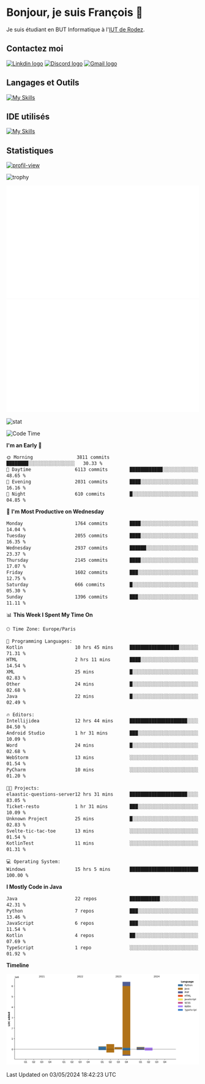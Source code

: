 # Bonjour, je suis François 👋

Je suis étudiant en BUT Informatique à l'[IUT de Rodez](https://iut-rodez.fr).

## Contactez moi

<p>
<a href="https://www.linkedin.com/in/fran%C3%A7ois-de-saint-palais-00985327a/" target="blank"><img src="https://img.shields.io/badge/LinkedIn-0077B5?style=for-the-badge&logo=linkedin&logoColor=white" alt="Linkdin logo"/></a>
<a href="https://discord.gg/francis389" target="blank"><img src="https://img.shields.io/badge/Discord-7289DA?style=for-the-badge&logo=discord&logoColor=white" alt="Discord logo" /></a>
<a href="mailto:francois-sp@gmx.fr" target="blank"><img src="https://img.shields.io/badge/Gmail-D14836?style=for-the-badge&logo=gmail&logoColor=white" alt="Gmail logo"/></a> 
</p>

## Langages et Outils

[![My Skills](https://skillicons.dev/icons?i=java,py,kotlin,spring,git,html,css,sass,vue,angular,react,bootstrap,js,jquery,ts,php,mysql,sqlite,grafana,linux,windows,figma,postman)](https://skillicons.dev)

## IDE utilisés

[![My Skills](https://skillicons.dev/icons?i=idea,phpstorm,pycharm,androidstudio,vscode,webstorm,eclipse)](https://skillicons.dev)

## Statistiques

[![profil-view](https://komarev.com/ghpvc/?username=francois389&label=Profile%20views&color=0e75b6&style=flat)](https://github.com/ryo-ma/github-profile-trophy)

![trophy](https://github-profile-trophy.vercel.app/?username=Francois389&theme=onedark&column=-1)

![top-lang](https://raw.githubusercontent.com/Francois389/github-stat/master/generated/languages.svg#gh-dark-mode-only)
![](https://raw.githubusercontent.com/Francois389/github-stat/master/generated/overview.svg#gh-dark-mode-only)

![stat](https://github-readme-stats.vercel.app/api?username=francois389&show_icons=true&locale=fr&theme=onedark)

<!--START_SECTION:waka-->
![Code Time](http://img.shields.io/badge/Code%20Time-192%20hrs-blue)

**I'm an Early 🐤** 

```text
🌞 Morning                3811 commits        ████████░░░░░░░░░░░░░░░░░   30.33 % 
🌆 Daytime                6113 commits        ████████████░░░░░░░░░░░░░   48.65 % 
🌃 Evening                2031 commits        ████░░░░░░░░░░░░░░░░░░░░░   16.16 % 
🌙 Night                  610 commits         █░░░░░░░░░░░░░░░░░░░░░░░░   04.85 % 
```
📅 **I'm Most Productive on Wednesday** 

```text
Monday                   1764 commits        ████░░░░░░░░░░░░░░░░░░░░░   14.04 % 
Tuesday                  2055 commits        ████░░░░░░░░░░░░░░░░░░░░░   16.35 % 
Wednesday                2937 commits        ██████░░░░░░░░░░░░░░░░░░░   23.37 % 
Thursday                 2145 commits        ████░░░░░░░░░░░░░░░░░░░░░   17.07 % 
Friday                   1602 commits        ███░░░░░░░░░░░░░░░░░░░░░░   12.75 % 
Saturday                 666 commits         █░░░░░░░░░░░░░░░░░░░░░░░░   05.30 % 
Sunday                   1396 commits        ███░░░░░░░░░░░░░░░░░░░░░░   11.11 % 
```


📊 **This Week I Spent My Time On** 

```text
🕑︎ Time Zone: Europe/Paris

💬 Programming Languages: 
Kotlin                   10 hrs 45 mins      ██████████████████░░░░░░░   71.31 % 
HTML                     2 hrs 11 mins       ████░░░░░░░░░░░░░░░░░░░░░   14.54 % 
XML                      25 mins             █░░░░░░░░░░░░░░░░░░░░░░░░   02.83 % 
Other                    24 mins             █░░░░░░░░░░░░░░░░░░░░░░░░   02.68 % 
Java                     22 mins             █░░░░░░░░░░░░░░░░░░░░░░░░   02.49 % 

🔥 Editors: 
Intellijidea             12 hrs 44 mins      █████████████████████░░░░   84.50 % 
Android Studio           1 hr 31 mins        ███░░░░░░░░░░░░░░░░░░░░░░   10.09 % 
Word                     24 mins             █░░░░░░░░░░░░░░░░░░░░░░░░   02.68 % 
WebStorm                 13 mins             ░░░░░░░░░░░░░░░░░░░░░░░░░   01.54 % 
PyCharm                  10 mins             ░░░░░░░░░░░░░░░░░░░░░░░░░   01.20 % 

🐱‍💻 Projects: 
elaastic-questions-server12 hrs 31 mins      █████████████████████░░░░   83.05 % 
Ticket-resto             1 hr 31 mins        ███░░░░░░░░░░░░░░░░░░░░░░   10.09 % 
Unknown Project          25 mins             █░░░░░░░░░░░░░░░░░░░░░░░░   02.83 % 
Svelte-tic-tac-toe       13 mins             ░░░░░░░░░░░░░░░░░░░░░░░░░   01.54 % 
KotlinTest               11 mins             ░░░░░░░░░░░░░░░░░░░░░░░░░   01.31 % 

💻 Operating System: 
Windows                  15 hrs 5 mins       █████████████████████████   100.00 % 
```

**I Mostly Code in Java** 

```text
Java                     22 repos            ███████████░░░░░░░░░░░░░░   42.31 % 
Python                   7 repos             ███░░░░░░░░░░░░░░░░░░░░░░   13.46 % 
JavaScript               6 repos             ███░░░░░░░░░░░░░░░░░░░░░░   11.54 % 
Kotlin                   4 repos             ██░░░░░░░░░░░░░░░░░░░░░░░   07.69 % 
TypeScript               1 repo              ░░░░░░░░░░░░░░░░░░░░░░░░░   01.92 % 
```



**Timeline**

![Lines of Code chart](https://raw.githubusercontent.com/Francois389/Francois389/main/assets/bar_graph.png)


 Last Updated on 03/05/2024 18:42:23 UTC
<!--END_SECTION:waka-->
